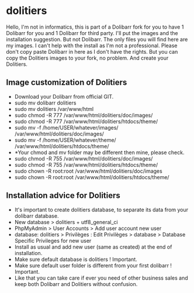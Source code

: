 # dolitiers
Hello, I'm not in informatics, this is part of a Dolibarr fork for you to have 1 Dolibarr for you and 1 Dolibarr for third party. I'll put the images and the installation suggestion. But not Dolibarr. The only files you will find here are my images. I can't help with the install as I'm not a professional. Please don't copy paste Dolibarr in here as I don't have the rights. But you can copy the Dolitiers images to your fork, no problem. And create your Dolitiers.

## Image customization of Dolitiers
- Download your Dolibarr from official GIT.
- sudo mv dolibarr dolitiers
- sudo mv dolitiers /var/www/html
- sudo chmod -R 777 /var/www/html/dolitiers/doc/images/
- sudo chmod -R 777 /var/www/html/dolitiers/htdocs/theme/
- sudo mv -f /home/USER/whatever/images/ /var/www/html/dolitiers/doc/images/
- sudo mv -f /home/USER/whatever/theme/ /var/www/html/dolitiers/htdocs/theme/
- *Your chmod and mv folder may be different then mine, please check.
- sudo chmod -R 755 /var/www/html/dolitiers/doc/images/
- sudo chmod -R 755 /var/www/html/dolitiers/htdocs/theme/
- sudo chown -R root:root /var/www/html/dolitiers/doc/images
- sudo chown -R root:root /var/www/html/dolitiers/htdocs/theme/
## Installation advice for Dolitiers
- It's important to create dolitiers database, to separate its data from your dolibarr database.
- New database > dolitiers + utf8_general_ci
- PhpMyAdmin > User Accounts > Add user account new user
- database: dolitiers > Privilèges : Edit Privilèges > database > Database Specific Privileges for new user
- Install as usual and add new user (same as created) at the end of installation.
- Make sure default database is dolitiers ! Important.
- Make sure default user folder is different from your first dolibarr ! Important.
- Like that you can take care if ever you need of other business sales and keep both Dolibarr and Dolitiers without confusion.





